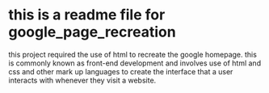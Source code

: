 # this is a readme file for google_page_recreation
this project required the use of html to recreate the google homepage. 
this is commonly known as front-end development and involves use of html and 
css and other mark up languages to create the interface that a user interacts with
whenever they visit a website.
